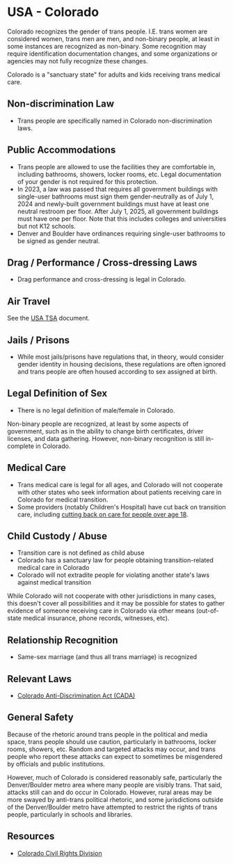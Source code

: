 # USA - Colorado

Colorado recognizes the gender of trans people. I.E. trans women are
considered women, trans men are men, and non-binary people, at least in
some instances are recognized as non-binary.  Some recognition may
require identification documentation changes, and some organizations or
agencies may not fully recognize these changes.

Colorado is a "sanctuary state" for adults and kids receiving trans medical
care.

## Non-discrimination Law

 * Trans people are specifically named in Colorado non-discrimination laws.

## Public Accommodations

 * Trans people are allowed to use the facilities they are comfortable
   in, including bathrooms, showers, locker rooms, etc.  Legal
   documentation of your gender is not required for this protection.
 * In 2023, a law was passed that requires all government buildings with
   single-user bathrooms must sign them gender-neutrally as of July 1,
   2024 and newly-built government buildings must have at least one neutral
   restroom per floor. After July 1, 2025, all government buildings must
   have one per floor. Note that this includes colleges and universities
   but not K12 schools.
 * Denver and Boulder have ordinances requiring single-user bathrooms to
   be signed as gender neutral.

## Drag / Performance / Cross-dressing Laws

 * Drag performance and cross-dressing is legal in Colorado.

## Air Travel

See the [USA TSA](../notes/tsa.md) document.

## Jails / Prisons

 * While most jails/prisons have regulations that, in theory, would
   consider gender identity in housing decisions, these regulations are
   often ignored and trans people are often housed according to sex
   assigned at birth.

## Legal Definition of Sex

 * There is no legal definition of male/female in Colorado.

Non-binary people are recognized, at least by some aspects of
government, such as in the ability to change birth certificates,
driver licenses, and data gathering. However, non-binary recognition is
still in-complete in Colorado.

## Medical Care

 * Trans medical care is legal for all ages, and Colorado will not
   cooperate with other states who seek information about patients
   receiving care in Colorado for medical transition.
 * Some providers (notably Children's Hospital) have cut back on
   transition care, including [cutting back on care for people over
   age 18](https://www.denverpost.com/2023/07/18/childrens-hospital-colorado-transgender-surgery/?share=se0slhdorisewirvhdgy).

## Child Custody / Abuse

 * Transition care is not defined as child abuse
 * Colorado has a sanctuary law for people obtaining transition-related
   medical care in Colorado
 * Colorado will not extradite people for violating another state's laws
   against medical transition

While Colorado will not cooperate with other jurisdictions in many
cases, this doesn't cover all possibilities and it may be possible for
states to gather evidence of someone receiving care in Colorado via
other means (out-of-state medical insurance, phone records, witnesses,
etc).
 
## Relationship Recognition

 * Same-sex marriage (and thus all trans marriage) is recognized

## Relevant Laws

 * [Colorado Anti-Discrimination Act (CADA)](https://ccrd.colorado.gov/ccrd-home/regulatory-information)

## General Safety

Because of the rhetoric around trans people in the political and media
space, trans people should use caution, particularly in bathrooms,
locker rooms, showers, etc.  Random and targeted attacks may occur, and
trans people who report these attacks can expect to sometimes be misgendered
by officials and public institutions.

However, much of Colorado is considered reasonably safe, particularly
the Denver/Boulder metro area where many people are visibly trans. That
said, attacks still can and do occur in Colorado.  However, rural areas
may be more swayed by anti-trans political rhetoric, and some jurisdictions
outside of the Denver/Boulder metro have attempted to restrict the rights
of trans people, particularly in schools and libraries.

## Resources

 * [Colorado Civil Rights Division](https://ccrd.colorado.gov)

